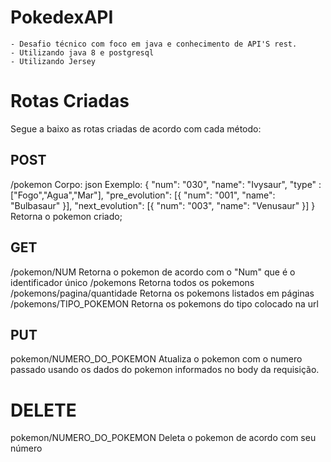# PokedexAPI
    - Desafio técnico com foco em java e conhecimento de API'S rest.
    - Utilizando java 8 e postgresql
    - Utilizando Jersey
# Rotas Criadas
Segue a baixo as rotas criadas de acordo com cada método:
## POST
/pokemon
Corpo: json
Exemplo:
{
    "num": "030",
    "name": "Ivysaur",
    "type" : ["Fogo","Agua","Mar"],
    "pre_evolution": [{
      "num": "001",
      "name": "Bulbasaur"
    }],
    "next_evolution": [{
      "num": "003",
      "name": "Venusaur"
    }]
  }
  Retorna o pokemon criado;
## GET
/pokemon/NUM
Retorna o pokemon de acordo com o "Num" que é o identificador único
/pokemons
Retorna todos os pokemons
/pokemons/pagina/quantidade
Retorna os pokemons listados em páginas
/pokemons/TIPO_POKEMON
Retorna os pokemons do tipo colocado na url

## PUT
pokemon/NUMERO_DO_POKEMON
Atualiza o pokemon com o numero passado usando os dados do pokemon informados no body da requisição.

# DELETE
pokemon/NUMERO_DO_POKEMON
Deleta o pokemon de acordo com seu número



